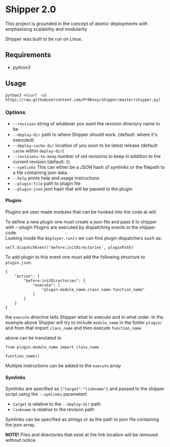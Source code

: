 # Shipper 2.0

This project is grounded in the concept of atomic deployments with emphasising scalability and modularity
 
Shipper was built to be run on Linux.

## Requirements

- python3

## Usage

```
python3 <(curl -sS https://raw.githubusercontent.com/Pr00xxy/shipper/master/shipper.py)
```


### Options

- `--revision` string of whatever you want the revision directory name to be
- `--deploy-dir` path to where Shipper should work. (default: where it's executed)
- `--deploy-cache-dir` location of you soon to be latest release (default: `cache` within `deploy-dir`)
- `--revisions-to-keep` number of old revisions to keep in addition to the current revision (default: `5`)
- `--symlinks`
    This can either be a JSON hash of symlinks or
    the filepath to a file containing json data
- `--help` prints help and usage instructions
- `--plugin-file` path to plugin file
- `--plugin-json` json hash that will be passed to the plugin

#### Plugins

Plugins are user made modules that can be hooked into the code at will.

To define a new plugin one must create a json file and pass it to shipper with
--plugin
Plugins are executed by dispatching events in the shipper code.  
Looking inside the `Deployer.run()` we can find plugin dispatchers such as:

    self.dispatchEvent('before:initDirectories', pluginPath)

To add plugin to this event one must add the following structure to `plugin.json`:

    {
        "action": {
            "before:initDirectories": {
                "execute": [
                    "plugin.module_name.class_name.function_name"
                ]
            }
        }
    }

the `execute` directive tells Shipper what to execute and in what order.
In the example above Shipper will try to include `module_name` in the folder `plugin/` and from that import `class_name` and then execute `function_name`

above can be translated to

    from plugin.module_name import class_name

    function_name()

Multiple instructions can be added to the `execute` array

#### Symlinks

Symlinks are specified as `{"target":"linkname"}` and passed to the shipper script using the `--symlinks` parametert

- `target` is relative to the `--deploy-dir` path
- `linkname` is relative to the revision path

Symlinks can be specified as strings or as the path to json file containing the json array.

**NOTE!** Files and directories that exist at the link location will be removed without notice.